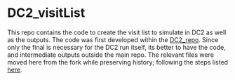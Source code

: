 # DC2_visitList
This repo contains the code to create the visit list to simulate in DC2 as well as the outputs. The code was first developed within the [DC2_repo](https://github.com/humnaawan/DC2_Repo). Since only the final is necessary for the DC2 run itself, its better to have the code, and intermediate outputs outside the main repo. The relevant files were moved here from the fork while preserving history; following the steps listed [here](https://gist.github.com/humnaawan/3b24aa0632213acf1be03c12414b5b36).
